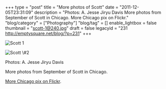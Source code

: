 +++
type = "post"
title = "More photos of Scott"
date = "2011-12-05T23:31:09"
description = "Photos: A. Jesse Jiryu Davis More photos from September of Scott in Chicago. More Chicago pix on Flickr."
"blog/category" = ["Photography"]
"blog/tag" = []
enable_lightbox = false
thumbnail = "scott-1@240.jpg"
draft = false
legacyid = "231 http://emptysquare.net/blog/?p=231"
+++

<p><img style="display:block; margin-left:auto; margin-right:auto;" src="scott-1.jpg" title="Scott 1" /></p>
<p><img style="display:block; margin-left:auto; margin-right:auto;" src="scott-2.jpg" title="Scott \#2" /></p>
<p>Photos: A. Jesse Jiryu Davis</p>
<p>More photos from September of Scott in Chicago.</p>
<p><a href="http://www.flickr.com/photos/emptysquare/sets/72157627001549857/">More Chicago pix on
Flickr</a>.</p>
    